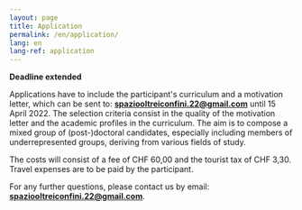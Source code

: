```yaml
---
layout: page
title: Application
permalink: /en/application/
lang: en
lang-ref: application
---
```

**Deadline extended**

Applications have to include the participant's curriculum and a motivation letter, which can be sent to: **spaziooltreiconfini.22@gmail.com**
until 15 April 2022. The selection criteria consist in the quality of the motivation letter and the academic profiles in the curriculum. The aim is to compose a mixed group of (post-)doctoral candidates, especially including members of underrepresented groups, deriving from various fields of study. 

The costs will consist of a fee of CHF 60,00 and the tourist tax of CHF 3,30. Travel expenses are to be paid by the participant.

For any further questions, please contact us by email: **spaziooltreiconfini.22@gmail.com**.
